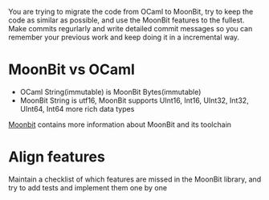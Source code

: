 You are trying to migrate the code from OCaml to MoonBit, try to keep the code as similar as possible, and use the MoonBit features to the fullest. Make commits regurlarly and write detailed commit messages so you can remember your previous work
and keep doing it in a incremental way.

# MoonBit vs OCaml

- OCaml String(immutable) is MoonBit Bytes(immutable)
- MoonBit String is utf16, MoonBit supports UInt16, Int16, UInt32, Int32, UInt64, Int64 more rich data types

[Moonbit](./MoonBit.md) contains more information about MoonBit and its toolchain

# Align features

Maintain a checklist of which features are missed in the MoonBit library, and try to add tests and 
implement them one by one